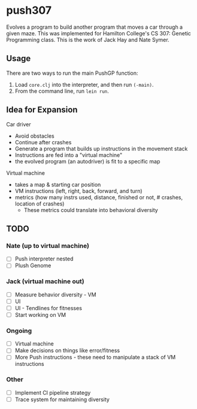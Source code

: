 # push307

Evolves a program to build another program that moves a car through a given maze. This was 
implemented for Hamilton College's CS 307: Genetic Programming class. This is the work of Jack Hay and Nate Symer.

## Usage

There are two ways to run the main PushGP function:

1. Load `core.clj` into the interpreter, and then run `(-main)`.
2. From the command line, run `lein run`.

## Idea for Expansion

Car driver
  - Avoid obstacles
  - Continue after crashes
  - Generate a program that builds up instructions in the movement stack
  - Instructions are fed into a "virtual machine"
  - the evolved program (an autodriver) is fit to a specific map

Virtual machine
 - takes a map & starting car position
 - VM instructions (left, right, back, forward, and turn)
 - metrics (how many instrs used, distance, finished or not, # crashes, location of crashes)
   - These metrics could translate into behavioral diversity

## TODO

### Nate (up to virtual machine)

- [ ] Push interpreter nested
- [ ] Plush Genome

### Jack (virtual machine out)

- [ ] Measure behavior diversity - VM
- [ ] UI
- [ ] UI - Tendlines for fitnesses
- [ ] Start working on VM

### Ongoing

- [ ] Virtual machine
- [ ] Make decisions on things like error/fitness
- [ ] More Push instructions - these need to manipulate a stack of VM instructions

### Other

- [ ] Implement CI pipeline strategy
- [ ] Trace system for maintaining diversity
